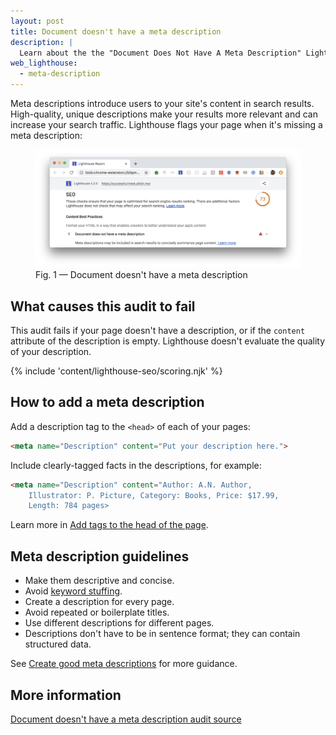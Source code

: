 ```yaml
---
layout: post
title: Document doesn't have a meta description
description: |
  Learn about the the "Document Does Not Have A Meta Description" Lighthouse audit.
web_lighthouse:
  - meta-description
---
```


Meta descriptions introduce users to your site's content in search results.
High-quality, unique descriptions make your results more relevant
and can increase your search traffic.
Lighthouse flags your page when it's missing a meta description:

<figure class="w-figure">
  <img class="w-screenshot w-screenshot--filled" src="meta-description.png" alt="Lighthouse audit showing the document doesn't have a meta description">
  <figcaption class="w-figcaption">
    Fig. 1 — Document doesn't have a meta description
  </figcaption>
</figure>

## What causes this audit to fail

This audit fails if your page doesn't have a description,
or if the `content` attribute of the description is empty.
Lighthouse doesn't evaluate the quality of your description.

{% include 'content/lighthouse-seo/scoring.njk' %}

## How to add a meta description

Add a description tag to the `<head>` of each of your pages:

```html
<meta name="Description" content="Put your description here.">
```

Include clearly-tagged facts in the descriptions, for example:

```html
<meta name="Description" content="Author: A.N. Author, 
    Illustrator: P. Picture, Category: Books, Price: $17.99, 
    Length: 784 pages>
```

Learn more in [Add tags to the head of the page](/write-descriptive-text#add-tags-to-the-head-of-the-page).

## Meta description guidelines

- Make them descriptive and concise. 
- Avoid [keyword stuffing](https://support.google.com/webmasters/answer/66358). 
- Create a description for every page.
- Avoid repeated or boilerplate titles.
- Use different descriptions for different pages.
- Descriptions don't have to be in sentence format; they can contain structured data.

See [Create good meta descriptions](https://support.google.com/webmasters/answer/35624#1) for more guidance.

## More information

[Document doesn't have a meta description audit source](https://github.com/GoogleChrome/lighthouse/blob/master/lighthouse-core/audits/seo/meta-description.js)
